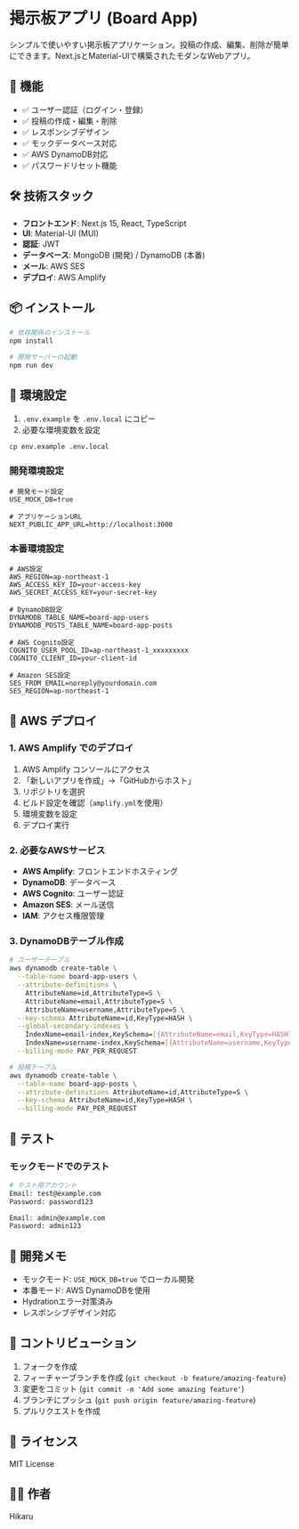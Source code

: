 # 掲示板アプリ (Board App)

シンプルで使いやすい掲示板アプリケーション。投稿の作成、編集、削除が簡単にできます。Next.jsとMaterial-UIで構築されたモダンなWebアプリ。

## 🚀 機能

- ✅ ユーザー認証（ログイン・登録）
- ✅ 投稿の作成・編集・削除
- ✅ レスポンシブデザイン
- ✅ モックデータベース対応
- ✅ AWS DynamoDB対応
- ✅ パスワードリセット機能

## 🛠️ 技術スタック

- **フロントエンド**: Next.js 15, React, TypeScript
- **UI**: Material-UI (MUI)
- **認証**: JWT
- **データベース**: MongoDB (開発) / DynamoDB (本番)
- **メール**: AWS SES
- **デプロイ**: AWS Amplify

## 📦 インストール

```bash
# 依存関係のインストール
npm install

# 開発サーバーの起動
npm run dev
```

## 🔧 環境設定

1. `.env.example` を `.env.local` にコピー
2. 必要な環境変数を設定

```bash
cp env.example .env.local
```

### 開発環境設定

```env
# 開発モード設定
USE_MOCK_DB=true

# アプリケーションURL
NEXT_PUBLIC_APP_URL=http://localhost:3000
```

### 本番環境設定

```env
# AWS設定
AWS_REGION=ap-northeast-1
AWS_ACCESS_KEY_ID=your-access-key
AWS_SECRET_ACCESS_KEY=your-secret-key

# DynamoDB設定
DYNAMODB_TABLE_NAME=board-app-users
DYNAMODB_POSTS_TABLE_NAME=board-app-posts

# AWS Cognito設定
COGNITO_USER_POOL_ID=ap-northeast-1_xxxxxxxxx
COGNITO_CLIENT_ID=your-client-id

# Amazon SES設定
SES_FROM_EMAIL=noreply@yourdomain.com
SES_REGION=ap-northeast-1
```

## 🚀 AWS デプロイ

### 1. AWS Amplify でのデプロイ

1. AWS Amplify コンソールにアクセス
2. 「新しいアプリを作成」→「GitHubからホスト」
3. リポジトリを選択
4. ビルド設定を確認（`amplify.yml`を使用）
5. 環境変数を設定
6. デプロイ実行

### 2. 必要なAWSサービス

- **AWS Amplify**: フロントエンドホスティング
- **DynamoDB**: データベース
- **AWS Cognito**: ユーザー認証
- **Amazon SES**: メール送信
- **IAM**: アクセス権限管理

### 3. DynamoDBテーブル作成

```bash
# ユーザーテーブル
aws dynamodb create-table \
  --table-name board-app-users \
  --attribute-definitions \
    AttributeName=id,AttributeType=S \
    AttributeName=email,AttributeType=S \
    AttributeName=username,AttributeType=S \
  --key-schema AttributeName=id,KeyType=HASH \
  --global-secondary-indexes \
    IndexName=email-index,KeySchema=[{AttributeName=email,KeyType=HASH}],Projection={ProjectionType=ALL} \
    IndexName=username-index,KeySchema=[{AttributeName=username,KeyType=HASH}],Projection={ProjectionType=ALL} \
  --billing-mode PAY_PER_REQUEST

# 投稿テーブル
aws dynamodb create-table \
  --table-name board-app-posts \
  --attribute-definitions AttributeName=id,AttributeType=S \
  --key-schema AttributeName=id,KeyType=HASH \
  --billing-mode PAY_PER_REQUEST
```

## 🧪 テスト

### モックモードでのテスト

```bash
# テスト用アカウント
Email: test@example.com
Password: password123

Email: admin@example.com
Password: admin123
```

## 📝 開発メモ

- モックモード: `USE_MOCK_DB=true` でローカル開発
- 本番モード: AWS DynamoDBを使用
- Hydrationエラー対策済み
- レスポンシブデザイン対応

## 🤝 コントリビューション

1. フォークを作成
2. フィーチャーブランチを作成 (`git checkout -b feature/amazing-feature`)
3. 変更をコミット (`git commit -m 'Add some amazing feature'`)
4. ブランチにプッシュ (`git push origin feature/amazing-feature`)
5. プルリクエストを作成

## 📄 ライセンス

MIT License

## 👨‍💻 作者

Hikaru
